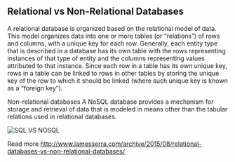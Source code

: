 ## Relational vs Non-Relational Databases

A relational database is organized based on the relational model of data.  This model organizes data into one or more tables (or “relations”) of rows and columns, with a unique key for each row.  Generally, each entity type that is described in a database has its own table with the rows representing instances of that type of entity and the columns representing values attributed to that instance.  Since each row in a table has its own unique key, rows in a table can be linked to rows in other tables by storing the unique key of the row to which it should be linked (where such unique key is known as a “foreign key”).

Non-relational databases
A NoSQL database provides a mechanism for storage and retrieval of data that is modeled in means other than the tabular relations used in relational databases.

![SQL VS NOSQL](https://github.com/abhilashahyd/nodeTraining/blob/master/images/sql-nosql.png)


Read more http://www.jamesserra.com/archive/2015/08/relational-databases-vs-non-relational-databases/
